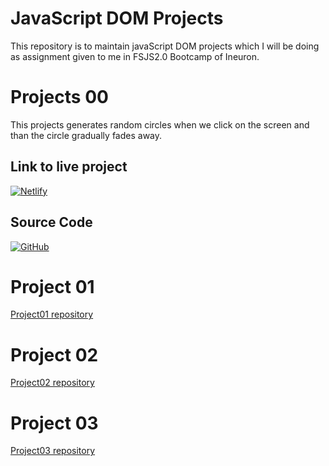 
# JavaScript DOM Projects

This repository is to maintain javaScript DOM projects which I will be doing as assignment given to me in FSJS2.0 Bootcamp of Ineuron.

# Projects 00
This projects generates random circles when we click on the screen and than the circle gradually fades away.

## Link to live project
[![Netlify](https://img.shields.io/badge/netlify-%23000000.svg?style=for-the-badge&logo=netlify&logoColor=#00C7B7)](https://unrivaled-cupcake-014d42.netlify.app/)

## Source Code
[![GitHub](https://img.shields.io/badge/github-%23121011.svg?style=for-the-badge&logo=github&logoColor=white)](https://github.com/pritamrajput/FSJS-2.0-workflow/tree/master/FSJS2.0-JavaScript-Projects/DOM-Project0)

# Project 01
[Project01 repository](https://github.com/pritamrajput/FSJS-2.0-workflow/tree/master/FSJS2.0-JavaScript-Projects/DOM%20Assignment%202.0%201%2C2%2C3/firstAssignmentImage)

# Project 02
[Project02 repository](https://github.com/pritamrajput/FSJS-2.0-workflow/tree/master/FSJS2.0-JavaScript-Projects/DOM%20Assignment%202.0%201%2C2%2C3/secondAssignmentImage)

# Project 03
[Project03 repository](https://github.com/pritamrajput/FSJS-2.0-workflow/tree/master/FSJS2.0-JavaScript-Projects/DOM%20Assignment%202.0%201%2C2%2C3/thirdAssignmentImage)
